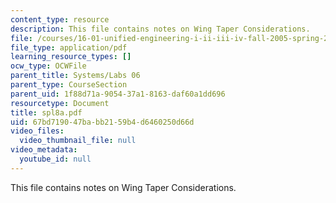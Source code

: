 ```yaml
---
content_type: resource
description: This file contains notes on Wing Taper Considerations.
file: /courses/16-01-unified-engineering-i-ii-iii-iv-fall-2005-spring-2006/67bd719047babb2159b4d6460250d66d_spl8a.pdf
file_type: application/pdf
learning_resource_types: []
ocw_type: OCWFile
parent_title: Systems/Labs 06
parent_type: CourseSection
parent_uid: 1f88d71a-9054-37a1-8163-daf60a1dd696
resourcetype: Document
title: spl8a.pdf
uid: 67bd7190-47ba-bb21-59b4-d6460250d66d
video_files:
  video_thumbnail_file: null
video_metadata:
  youtube_id: null
---
```

This file contains notes on Wing Taper Considerations.